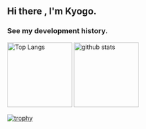 ## Hi there , I'm Kyogo.

### See my development history.





<p align="left"> 
  <img alt="Top Langs" height="150px" src="https://github-readme-stats.vercel.app/api/top-langs/?username=Kyo-G-Ray&layout=compact&theme=dark" />
  <img alt="github stats" height="150px" src="https://github-readme-stats.vercel.app/api?username=Kyo-G-Ray&theme=dark&show_icons=true" />
</p>


[![trophy](https://github-profile-trophy.vercel.app/?username=Kyo-G-Ray&theme=dark&column=7)](https://github.com/ryo-ma/github-profile-trophy)
